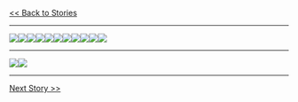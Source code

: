 [<< Back to Stories](../Pages/myStory.html)

---

![](.\IMG_20230719_0001.jpg)![](.\IMG_20230719_0002.jpg)![](.\IMG_20230719_0003.jpg)![](.\IMG_20230719_0004.jpg)![](.\IMG_20230719_0005.jpg)![](.\IMG_20230719_0006.jpg)![](.\IMG_20230719_0007.jpg)![](.\IMG_20230719_0008.jpg)![](.\IMG_20230719_0009.jpg)![](.\IMG_20230719_0010.jpg)![](.\IMG_20230719_0011.jpg)



---



![](.\IMG_20230719_0012.jpg)![](.\IMG_20230719_0013.jpg)

---

[Next Story >>](./s02.html)

